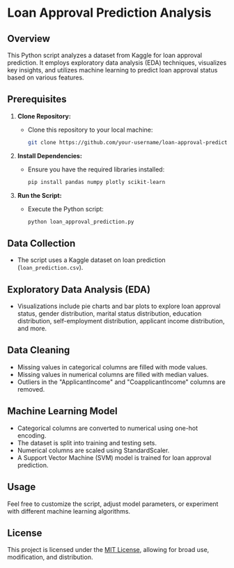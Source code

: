 # Loan Approval Prediction Analysis

## Overview

This Python script analyzes a dataset from Kaggle for loan approval prediction. It employs exploratory data analysis (EDA) techniques, visualizes key insights, and utilizes machine learning to predict loan approval status based on various features.

## Prerequisites

1. **Clone Repository:**
   - Clone this repository to your local machine:

     ```bash
     git clone https://github.com/your-username/loan-approval-prediction.git
     ```

2. **Install Dependencies:**
   - Ensure you have the required libraries installed:

     ```bash
     pip install pandas numpy plotly scikit-learn
     ```

3. **Run the Script:**
   - Execute the Python script:

     ```bash
     python loan_approval_prediction.py
     ```

## Data Collection

- The script uses a Kaggle dataset on loan prediction (`loan_prediction.csv`).

## Exploratory Data Analysis (EDA)

- Visualizations include pie charts and bar plots to explore loan approval status, gender distribution, marital status distribution, education distribution, self-employment distribution, applicant income distribution, and more.

## Data Cleaning

- Missing values in categorical columns are filled with mode values.
- Missing values in numerical columns are filled with median values.
- Outliers in the "ApplicantIncome" and "CoapplicantIncome" columns are removed.

## Machine Learning Model

- Categorical columns are converted to numerical using one-hot encoding.
- The dataset is split into training and testing sets.
- Numerical columns are scaled using StandardScaler.
- A Support Vector Machine (SVM) model is trained for loan approval prediction.

## Usage

Feel free to customize the script, adjust model parameters, or experiment with different machine learning algorithms.

## License

This project is licensed under the [MIT License](LICENSE), allowing for broad use, modification, and distribution.


